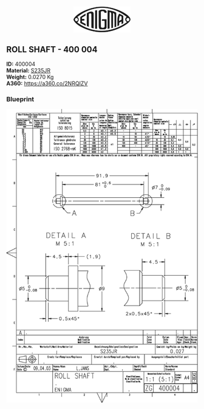 <!-- PROJECT LOGO -->
<p align="center">
  <a href="https://github.com/AresValley/ENIGMA">
    <img src="../../img/logo.svg" alt="Logo" width="150">
  </a>
</p>

<!-- ABOUT THE PROJECT -->
## ROLL SHAFT - 400 004

**ID:** 400004 <br/>
**Material:** [S235JR](https://github.com/AresValley/ENIGMA#s235jr-) <br/>
**Weight:** 0.0270 Kg <br/>
**A360:** https://a360.co/2NRQIZV <br/>

### Blueprint
<img src="BP.png" alt="Logo">